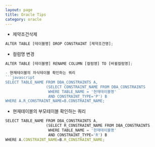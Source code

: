 ```yaml
---
layout: page
title: Oracle Tips
category: oracle
---
```


- 제약조건삭제
```javascript
ALTER TABLE [테이블명] DROP CONSTRAINT [제약조건명];
```


- 컬럼명 변경
```javascript
ALTER TABLE [테이블명] RENAME COLUMN [컬럼명] TO [바뀔컬럼명];

- 현재테이블의 자식테이블 확인하는 쿼리
```javascript
SELECT TABLE_NAME FROM DBA_CONSTRAINTS A, 
                  (SELECT CONSTRAINT_NAME FROM DBA_CONSTRAINTS 
                   WHERE TABLE_NAME = '현재테이블명'
                   AND CONSTRAINT_TYPE='P') B
WHERE A.R_CONSTRAINT_NAME=B.CONSTRAINT_NAME;
```

- 현재테이블의 부모테이블 확인하는 쿼리
```javascript
SELECT TABLE_NAME FROM DBA_CONSTRAINTS A, 
                  (SELECT R_CONSTRAINT_NAME FROM DBA_CONSTRAINTS 
                   WHERE TABLE_NAME = '현재테이블명'    
                   AND CONSTRAINT_TYPE='R') B
WHERE A.CONSTRAINT_NAME=B.R_CONSTRAINT_NAME;
```
